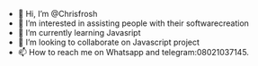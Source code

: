 - 👋 Hi, I’m @Chrisfrosh
- 👀 I’m interested in assisting people with their softwarecreation
- 🌱 I’m currently learning Javasript
- 💞️ I’m looking to collaborate on Javascript project
- 📫 How to reach me on Whatsapp and telegram:08021037145.

<!---
Chrisfrosh/Chrisfrosh is a ✨ special ✨ repository because its `README.md` (this file) appears on your GitHub profile.
You can click the Preview link to take a look at your changes.
--->
